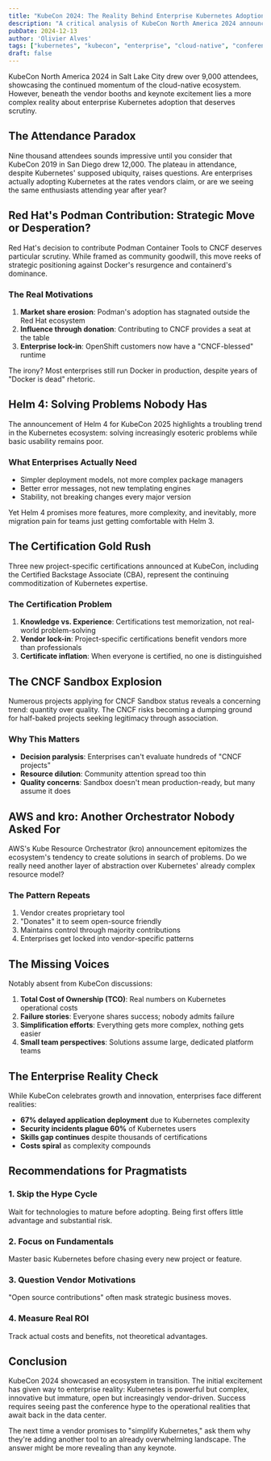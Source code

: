 ```yaml
---
title: "KubeCon 2024: The Reality Behind Enterprise Kubernetes Adoption"
description: "A critical analysis of KubeCon North America 2024 announcements, examining the gap between vendor promises and enterprise realities in Kubernetes adoption."
pubDate: 2024-12-13
author: 'Olivier Alves'
tags: ["kubernetes", "kubecon", "enterprise", "cloud-native", "conferences", "industry-analysis"]
draft: false
---
```


KubeCon North America 2024 in Salt Lake City drew over 9,000 attendees, showcasing the continued momentum of the cloud-native ecosystem. However, beneath the vendor booths and keynote excitement lies a more complex reality about enterprise Kubernetes adoption that deserves scrutiny.

## The Attendance Paradox

Nine thousand attendees sounds impressive until you consider that KubeCon 2019 in San Diego drew 12,000. The plateau in attendance, despite Kubernetes' supposed ubiquity, raises questions. Are enterprises actually adopting Kubernetes at the rates vendors claim, or are we seeing the same enthusiasts attending year after year?

## Red Hat's Podman Contribution: Strategic Move or Desperation?

Red Hat's decision to contribute Podman Container Tools to CNCF deserves particular scrutiny. While framed as community goodwill, this move reeks of strategic positioning against Docker's resurgence and containerd's dominance.

### The Real Motivations

1. **Market share erosion**: Podman's adoption has stagnated outside the Red Hat ecosystem
2. **Influence through donation**: Contributing to CNCF provides a seat at the table
3. **Enterprise lock-in**: OpenShift customers now have a "CNCF-blessed" runtime

The irony? Most enterprises still run Docker in production, despite years of "Docker is dead" rhetoric.

## Helm 4: Solving Problems Nobody Has

The announcement of Helm 4 for KubeCon 2025 highlights a troubling trend in the Kubernetes ecosystem: solving increasingly esoteric problems while basic usability remains poor.

### What Enterprises Actually Need

- Simpler deployment models, not more complex package managers
- Better error messages, not new templating engines
- Stability, not breaking changes every major version

Yet Helm 4 promises more features, more complexity, and inevitably, more migration pain for teams just getting comfortable with Helm 3.

## The Certification Gold Rush

Three new project-specific certifications announced at KubeCon, including the Certified Backstage Associate (CBA), represent the continuing commoditization of Kubernetes expertise.

### The Certification Problem

1. **Knowledge vs. Experience**: Certifications test memorization, not real-world problem-solving
2. **Vendor lock-in**: Project-specific certifications benefit vendors more than professionals
3. **Certificate inflation**: When everyone is certified, no one is distinguished

## The CNCF Sandbox Explosion

Numerous projects applying for CNCF Sandbox status reveals a concerning trend: quantity over quality. The CNCF risks becoming a dumping ground for half-baked projects seeking legitimacy through association.

### Why This Matters

- **Decision paralysis**: Enterprises can't evaluate hundreds of "CNCF projects"
- **Resource dilution**: Community attention spread too thin
- **Quality concerns**: Sandbox doesn't mean production-ready, but many assume it does

## AWS and kro: Another Orchestrator Nobody Asked For

AWS's Kube Resource Orchestrator (kro) announcement epitomizes the ecosystem's tendency to create solutions in search of problems. Do we really need another layer of abstraction over Kubernetes' already complex resource model?

### The Pattern Repeats

1. Vendor creates proprietary tool
2. "Donates" it to seem open-source friendly
3. Maintains control through majority contributions
4. Enterprises get locked into vendor-specific patterns

## The Missing Voices

Notably absent from KubeCon discussions:

1. **Total Cost of Ownership (TCO)**: Real numbers on Kubernetes operational costs
2. **Failure stories**: Everyone shares success; nobody admits failure
3. **Simplification efforts**: Everything gets more complex, nothing gets easier
4. **Small team perspectives**: Solutions assume large, dedicated platform teams

## The Enterprise Reality Check

While KubeCon celebrates growth and innovation, enterprises face different realities:

- **67% delayed application deployment** due to Kubernetes complexity
- **Security incidents plague 60%** of Kubernetes users
- **Skills gap continues** despite thousands of certifications
- **Costs spiral** as complexity compounds

## Recommendations for Pragmatists

### 1. Skip the Hype Cycle
Wait for technologies to mature before adopting. Being first offers little advantage and substantial risk.

### 2. Focus on Fundamentals
Master basic Kubernetes before chasing every new project or feature.

### 3. Question Vendor Motivations
"Open source contributions" often mask strategic business moves.

### 4. Measure Real ROI
Track actual costs and benefits, not theoretical advantages.

## Conclusion

KubeCon 2024 showcased an ecosystem in transition. The initial excitement has given way to enterprise reality: Kubernetes is powerful but complex, innovative but immature, open but increasingly vendor-driven. Success requires seeing past the conference hype to the operational realities that await back in the data center.

The next time a vendor promises to "simplify Kubernetes," ask them why they're adding another tool to an already overwhelming landscape. The answer might be more revealing than any keynote.